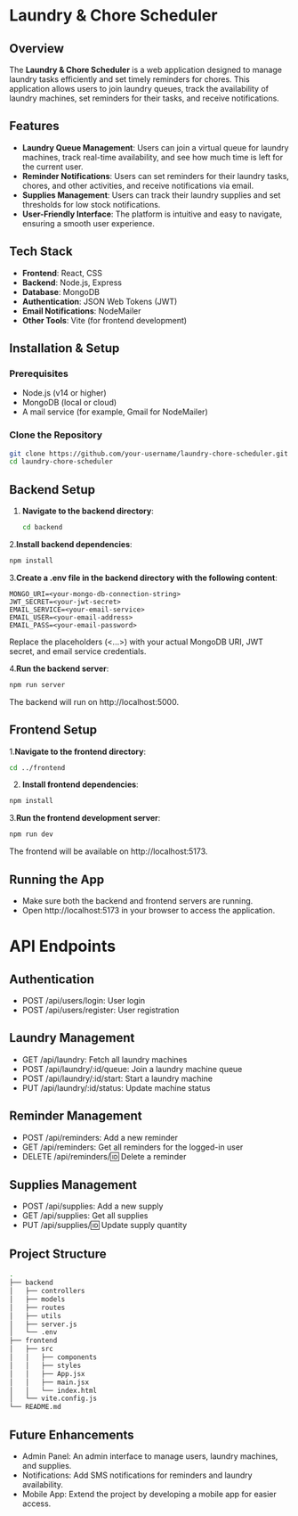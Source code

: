 # Laundry & Chore Scheduler

## Overview

The **Laundry & Chore Scheduler** is a web application designed to manage laundry tasks efficiently and set timely reminders for chores. This application allows users to join laundry queues, track the availability of laundry machines, set reminders for their tasks, and receive notifications.

## Features

- **Laundry Queue Management**: Users can join a virtual queue for laundry machines, track real-time availability, and see how much time is left for the current user.
- **Reminder Notifications**: Users can set reminders for their laundry tasks, chores, and other activities, and receive notifications via email.
- **Supplies Management**: Users can track their laundry supplies and set thresholds for low stock notifications.
- **User-Friendly Interface**: The platform is intuitive and easy to navigate, ensuring a smooth user experience.

## Tech Stack

- **Frontend**: React, CSS
- **Backend**: Node.js, Express
- **Database**: MongoDB
- **Authentication**: JSON Web Tokens (JWT)
- **Email Notifications**: NodeMailer
- **Other Tools**: Vite (for frontend development)

## Installation & Setup

### Prerequisites

- Node.js (v14 or higher)
- MongoDB (local or cloud)
- A mail service (for example, Gmail for NodeMailer)

### Clone the Repository

```bash
git clone https://github.com/your-username/laundry-chore-scheduler.git
cd laundry-chore-scheduler
```
## Backend Setup

1. **Navigate to the backend directory**:

   ```bash
   cd backend
   ```
2.**Install backend dependencies**:

```bash
npm install
```
3.**Create a .env file in the backend directory with the following content**:

```env
MONGO_URI=<your-mongo-db-connection-string>
JWT_SECRET=<your-jwt-secret>
EMAIL_SERVICE=<your-email-service>
EMAIL_USER=<your-email-address>
EMAIL_PASS=<your-email-password>
```
Replace the placeholders (<...>) with your actual MongoDB URI, JWT secret, and email service credentials.

4.**Run the backend server**:

```bash
npm run server
```
The backend will run on http://localhost:5000.

## Frontend Setup
1.**Navigate to the frontend directory**:

```bash
cd ../frontend
```
2. **Install frontend dependencies**:

```bash
npm install
```
3.**Run the frontend development server**:

```bash
npm run dev
```
The frontend will be available on http://localhost:5173.

## Running the App
- Make sure both the backend and frontend servers are running.
- Open http://localhost:5173 in your browser to access the application.
# API Endpoints
## Authentication
- POST /api/users/login: User login
- POST /api/users/register: User registration
## Laundry Management
- GET /api/laundry: Fetch all laundry machines
- POST /api/laundry/:id/queue: Join a laundry machine queue
- POST /api/laundry/:id/start: Start a laundry machine
- PUT /api/laundry/:id/status: Update machine status
## Reminder Management
- POST /api/reminders: Add a new reminder
- GET /api/reminders: Get all reminders for the logged-in user
- DELETE /api/reminders/:id: Delete a reminder
## Supplies Management
- POST /api/supplies: Add a new supply
- GET /api/supplies: Get all supplies
- PUT /api/supplies/:id: Update supply quantity
## Project Structure
```bash
.
├── backend
│   ├── controllers
│   ├── models
│   ├── routes
│   ├── utils
│   ├── server.js
│   └── .env
├── frontend
│   ├── src
│   │   ├── components
│   │   ├── styles
│   │   ├── App.jsx
│   │   ├── main.jsx
│   │   └── index.html
│   └── vite.config.js
└── README.md
```
## Future Enhancements
- Admin Panel: An admin interface to manage users, laundry machines, and supplies.
- Notifications: Add SMS notifications for reminders and laundry availability.
- Mobile App: Extend the project by developing a mobile app for easier access.
